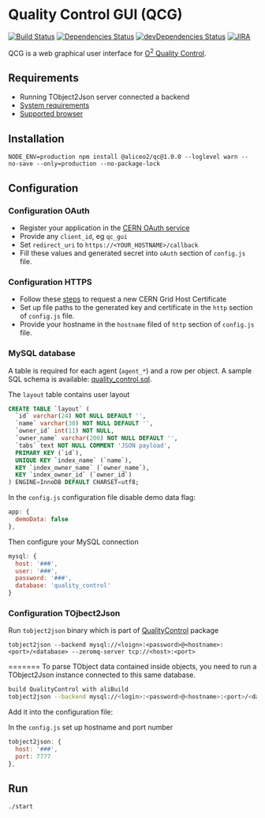 # Quality Control GUI (QCG)
[![Build Status](https://travis-ci.org/AliceO2Group/WebUi.svg?branch=dev)](https://travis-ci.org/AliceO2Group/WebUi)
[![Dependencies Status](https://david-dm.org/AliceO2Group/WebUi/status.svg?path=QualityControl)](https://david-dm.org/AliceO2Group/WebUi?path=QualityControl)
[![devDependencies Status](https://david-dm.org/AliceO2Group/WebUi/dev-status.svg?path=QualityControl)](https://david-dm.org/AliceO2Group/WebUi?path=QualityControl&type=dev)
[![JIRA](https://img.shields.io/badge/JIRA-issues-blue.svg)](https://alice.its.cern.ch/jira/projects/OGUI)

QCG is a web graphical user interface for [O<sup>2</sup> Quality Control](https://github.com/AliceO2Group/QualityControl).

## Requirements
- Running TObject2Json server connected a backend
- [System requirements](https://github.com/AliceO2Group/WebUi/tree/master/Framework#system-requirements)
- [Supported browser](https://github.com/AliceO2Group/WebUi/tree/dev/Framework#minimum-browser-version-support)

## Installation
```
NODE_ENV=production npm install @aliceo2/qc@1.0.0 --loglevel warn --no-save --only=production --no-package-lock
```

## Configuration

### Configuration OAuth
- Register your application in the [CERN OAuth service](https://sso-management.web.cern.ch/OAuth/RegisterOAuthClient.aspx)
- Provide any `client_id`, eg `qc_gui`
- Set `redirect_uri` to `https://<YOUR_HOSTNAME>/callback`
- Fill these values and generated secret into `oAuth` section of `config.js` file.

### Configuration HTTPS
- Follow these [steps](https://ca.cern.ch/ca/host/HostSelection.aspx?template=ee2host&instructions=openssl) to request a new CERN Grid Host Certificate
- Set up file paths to the generated key and certificate in the `http` section of `config.js` file.
- Provide your hostname in the `hostname` filed of `http` section of `config.js` file.

### MySQL database

A table is required for each agent (`agent_*`) and a row per object. A sample SQL schema is available: [quality_control.sql](./docs/quality_control.sql).

The `layout` table contains user layout
```sql
CREATE TABLE `layout` (
  `id` varchar(24) NOT NULL DEFAULT '',
  `name` varchar(30) NOT NULL DEFAULT '',
  `owner_id` int(11) NOT NULL,
  `owner_name` varchar(200) NOT NULL DEFAULT '',
  `tabs` text NOT NULL COMMENT 'JSON payload',
  PRIMARY KEY (`id`),
  UNIQUE KEY `index_name` (`name`),
  KEY `index_owner_name` (`owner_name`),
  KEY `index_owner_id` (`owner_id`)
) ENGINE=InnoDB DEFAULT CHARSET=utf8;
```

In the `config.js` configuration file disable demo data flag:
```js
app: {
  demoData: false
},
```

Then configure your MySQL connection
```js
mysql: {
  host: '###',
  user: '###',
  password: '###',
  database: 'quality_control'
}
```

### Configuration TOjbect2Json
Run `tobject2json` binary which is part of [QualityControl](https://github.com/AliceO2Group/QualityControl/blob/master/Framework/src/TObject2JsonServer.cxx) package
```
tobject2json --backend mysql://<loign>:<password>@<hostname>:<port>/<database> --zeromq-server tcp://<host>:<port>
```
=======
To parse TObject data contained inside objects, you need to run a TObject2Json instance connected to this same database.

```bash
build QualityControl with aliBuild
tobject2json --backend mysql://<login>:<password>@<hostname>:<port>/<database> --zeromq-server tcp://<host>:<port>
```

Add it into the configuration file:

In the `config.js` set up hostname and port number
```js
tobject2json: {
  host: '###',
  port: 7777
},
```

## Run
```
./start
```
